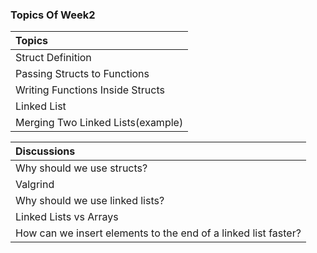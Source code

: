 ### Topics Of Week2

| Topics             | 
| :----------------- |
| Struct Definition | 
| Passing Structs to Functions | 
| Writing Functions Inside Structs|
| Linked List |
| Merging Two Linked Lists(example) | 


| Discussions |
| :----------------- |
| Why should we use structs? |
| Valgrind | 
| Why should we use linked lists? |
| Linked Lists vs Arrays |
| How can we insert elements to the end of a linked list faster? |

